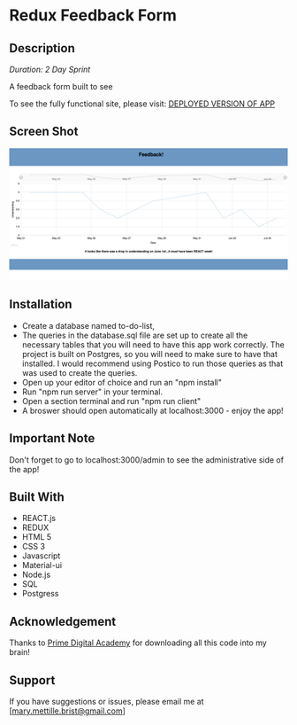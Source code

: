 # Redux Feedback Form

## Description

_Duration: 2 Day Sprint_

A feedback form built to see 

To see the fully functional site, please visit: [DEPLOYED VERSION OF APP](https://mmettille-to-do-list.herokuapp.com/)

## Screen Shot
![Image of a graph](./understanding-graph.png)

## Installation

- Create a database named to-do-list,
- The queries in the database.sql file are set up to create all the necessary tables that you will need to have this app work correctly. The project is built on Postgres, so you will need to make sure to have that installed. I would recommend using Postico to run those queries as that was used to create the queries.
- Open up your editor of choice and run an "npm install"
- Run "npm run server" in your terminal.
- Open a section terminal and run "npm run client"
- A broswer should open automatically at localhost:3000 - enjoy the app!

## Important Note
Don't forget to go to localhost:3000/admin to see the administrative side of the app!

## Built With

- REACT.js
- REDUX
- HTML 5
- CSS 3
- Javascript
- Material-ui
- Node.js
- SQL
- Postgress

## Acknowledgement
Thanks to [Prime Digital Academy](www.primeacademy.io) for downloading all this code into my brain!

## Support
If you have suggestions or issues, please email me at [mary.mettille.brist@gmail.com]
